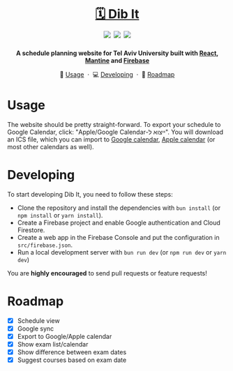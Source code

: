 <h1 align="center">
    <a href="https://arazim-project.com/dib-it/">🗓️ Dib It</a>
    <br />
    <img src="https://img.shields.io/badge/updated-2024-purple.svg">
    <img src="https://img.shields.io/badge/license-MIT-blue.svg">
    <img src="https://img.shields.io/badge/PRs-welcome-brightgreen.svg">
</h1>

<p align="center">
    <b>A schedule planning website for Tel Aviv University built with <a href="https://react.dev">React</a>, <a href="https://mantine.dev">Mantine</a> and <a href="https://firebase.google.com">Firebase</a></b>
</p>

<p align="center">
    📖 <a href="#usage">Usage</a>
    &nbsp;&middot&nbsp;
    💻 <a href="#developing">Developing</a>
    &nbsp;&middot&nbsp;
    🚗 <a href="#roadmap">Roadmap</a>
</p>

# Usage

The website should be pretty straight-forward.
To export your schedule to Google Calendar, click: "<span dir="rtl">ייצוא ל-Apple/Google Calendar</span>".
You will download an ICS file, which you can import to [Google calendar](https://support.google.com/calendar/answer/37118?hl=en&co=GENIE.Platform%3DDesktop), [Apple calendar](https://support.apple.com/en-il/guide/calendar/icl1023/mac) (or most other calendars as well).

# Developing

To start developing Dib It, you need to follow these steps:

- Clone the repository and install the dependencies with `bun install` (or `npm install` or `yarn install`).
- Create a Firebase project and enable Google authentication and Cloud Firestore.
- Create a web app in the Firebase Console and put the configuration in `src/firebase.json`.
- Run a local development server with `bun run dev` (or `npm run dev` or `yarn dev`)

You are **highly encouraged** to send pull requests or feature requests!

# Roadmap

- [x] Schedule view
- [x] Google sync
- [x] Export to Google/Apple calendar
- [x] Show exam list/calendar
- [x] Show difference between exam dates
- [x] Suggest courses based on exam date
